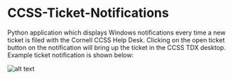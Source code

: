# CCSS-Ticket-Notifications
Python application which displays Windows notifications every time a new ticket is filed with the Cornell CCSS Help Desk. Clicking on the open ticket button on the notification will bring up the ticket in the CCSS TDX desktop. Example ticket notification is shown below:

![alt text](https://drive.google.com/uc?export=download&id=156SxoNcPy7MxklhnhV_JLKv_SNFDKTGj)
